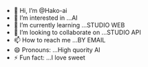 - 👋 Hi, I’m @Hako-ai
- 👀 I’m interested in ...AI
- 🌱 I’m currently learning ...STUDIO WEB
- 💞️ I’m looking to collaborate on ...STUDIO API
- 📫 How to reach me ...BY EMAIL
- 😄 Pronouns: ...High quority AI
- ⚡ Fun fact: ...I love sweet

<!---
Hako-ai/Hako-ai is a ✨ special ✨ repository because its `README.md` (this file) appears on your GitHub profile.
You can click the Preview link to take a look at your changes.
--->
